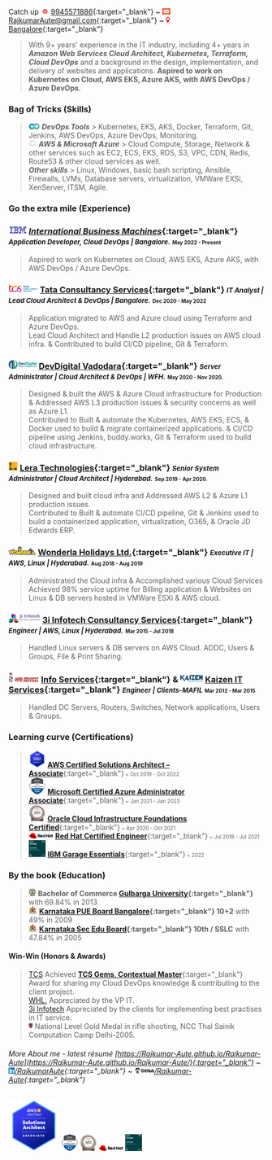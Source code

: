 <!--- <abbr title="click here for the most recent résumé. For more details on the specific area, click on the below hyperlinks.">[<font size="1">&uarr;&uarr; latest résumé | https://Rajkumar-Aute.github.io/Rajkumar-Aute </font>](https://Rajkumar-Aute.github.io/Rajkumar-Aute/){:target="_blank"}</abbr> <font size="0">(Looking for job in Hyderabad, on Cloud based Kubernetes, EKS)</font> --->
Catch up <img width="" height="12" src="./image/call.gif"> [9945571886](https://wa.me/+919945571886){:target="_blank"} ~
<img width="" height="12" src="./image/email.gif"> [RajkumarAute@gmail.com](mailto:RajkumarAute@gmail.com){:target="_blank"} ~
<img width="" height="12" src="./image/location.jpg"> [Bangalore](https://en.wikipedia.org/wiki/Bangalore){:target="_blank"}

> With 9+ years' experience in the IT industry, including 4+ years in ***Amazon Web Services Cloud Architect, Kubernetes, Terraform, Cloud DevOps*** and a background in the design, implementation, and delivery of websites and applications. **Aspired to work on Kubernetes on Cloud, AWS EKS, Azure AKS, with AWS DevOps / Azure DevOps.**

### Bag of Tricks (Skills)
> <img width="" height="12" src="./image/devops.png"> ___DevOps Tools___ > Kubernetes, EKS, AKS, Docker, Terraform, Git, Jenkins, AWS DevOps,  Azure DevOps, Monitoring.  
<img width="" height="12" src="./image/cloud.webp"> ___AWS  & Microsoft Azure___ > Cloud Compute, Storage, Network & other services such as EC2, ECS, EKS, RDS, S3, VPC, CDN, Redis, Route53 & other cloud services as well.  
___Other skills___ > Linux, Windows, basic bash scripting, Ansible, Firewalls, LVMs, Database servers, virtualization, VMWare EXSi, XenServer, ITSM, Agile.

### Go the extra mile (Experience)
### <img width="" height="18" src="./image/ibm.jpg"> [***International Business Machines***](https://www.ibm.com){:target="_blank"} _**<font size="2">Application Developer, Cloud DevOps | Bangalore.</font>**_ <font size="1">May 2022 - Present</font>
> Aspired to work on Kubernetes on Cloud, AWS EKS, Azure AKS, with AWS DevOps / Azure DevOps.

### <img width="" height="18" src="./image/tcs.png"> [Tata Consultancy Services](http://www.tcs.com){:target="_blank"} _**<font size="2">IT Analyst | Lead Cloud Architect & DevOps | Bangalore.</font>**_ <font size="1">Dec 2020 - May 2022</font>  
> Application migrated to AWS and Azure cloud using Terraform and Azure DevOps.  
Lead Cloud Architect and Handle L2 production issues on AWS cloud infra. & Contributed to build CI/CD pipeline, Git & Terraform. 

### <img width="" height="18" src="./image/devdigital.jpg"> [DevDigital Vadodara](http://www.devdigital.com){:target="_blank"} ***<font size="2"> Server Administrator | Cloud Architect & DevOps | WFH.</font>*** <font size="1">May 2020 - Nov 2020.</font>  
> Designed & built the AWS & Azure Cloud infrastructure for Production & Addressed AWS L3 production issues & security concerns as well as Azure L1.  
Contributed to Built & automate the Kubernetes, AWS EKS, ECS, & Docker used to build & migrate containerized applications. & CI/CD pipeline using  Jenkins, buddy.works, Git & Terraform used to build cloud infrastructure.

### <img width="" height="18" src="./image/lera.png"> [Lera Technologies](http://www.lera.us){:target="_blank"} _**<font size="2">Senior System Administrator | Cloud Architect | Hyderabad.</font>**_ <font size="1">Sep 2019 - Apr 2020.</font>  
> Designed and built cloud infra and Addressed AWS L2 & Azure L1 production issues.  
Contributed to Built & automate CI/CD pipeline, Git & Jenkins used to build a containerized application, virtualization, O365, & Oracle JD Edwards ERP.

### <img width="" height="18" src="./image/wla.png"> [Wonderla Holidays Ltd.](http://www.wonderla.com){:target="_blank"} ***<font size="2">Executive IT | AWS, Linux | Hyderabad.</font>*** <font size="1">Aug 2018 - Aug 2019</font>
> Administrated the Cloud infra & Accomplished various Cloud Services  
Achieved 98% service uptime for Billing application & Websites on Linux & DB servers hosted in VMWare ESXi & AWS cloud.

### <img width="" height="18" src="./image/3i.png"> [3i Infotech Consultancy Services](http://www.3i-infotech.com){:target="_blank"} ***<font size="2"> Engineer | AWS, Linux | Hyderabad.</font>*** <font size="1">Mar 2015 <!--- - Jul 2017 & Oct 2017 ---> - Jul 2018</font>
> Handled Linux servers & DB servers on AWS Cloud. ADDC, Users & Groups, File & Print Sharing. 

### <img width="" height="20" src="./image/infoservice.jpg"> [Info Services](http://ibmesp.com){:target="_blank"}<!---***<font size="2"> Support Engineer | Windows,Network | Clients-MAFIL</font>*** <font size="1">Aug 2014 - Mar 2015.</font> <font size="1"> </font>---> & <img width="" height="15" src="./image/kaizen.png"> [Kaizen IT Services](https://www.linkedin.com/company/kaizen-it-services-pvt.-ltd./){:target="_blank"} ***<font size="2"> Engineer | Clients-MAFIL</font>*** <font size="1">Mar 2012 - <!---July 2014--->Mar 2015</font> <font size="1"> </font>  
> Handled DC Servers, Routers, Switches, Network applications, Users & Groups. 

### Learning curve (Certifications)
> <img width="" height="33" src="./image/AWS_Architect_Associate.png"> [**AWS Certified Solutions Architect – Associate**](https://www.credly.com/badges/950ba75b-a8e7-4439-836f-d376c0427560?source=linked_in_profile){:target="_blank"}<font size="1"> ~ Oct 2019 - Oct 2022</font>  
<img width="" height="33" src="./image/azure-administrator-associate-600x600.png"> [**Microsoft Certified Azure Administrator Associate**](https://www.credly.com/badges/0ca6c8a7-e631-4a79-8270-bc94404d1705?source=linked_in_profile){:target="_blank"}<font size="1"> ~ Jan 2021 - Jan 2023</font>  
<img width="" height="33" src="./image/Oracle_Cloud_Infrastructure_Foundations_Associate.png"> [**Oracle Cloud Infrastructure Foundations Certified**](https://www.credly.com/badges/93d0e186-5352-44bb-9d57-8400d5dd14aa?source=linked_in_profile){:target="_blank"}<font size="1"> ~ Apr 2020 - Oct 2021</font>  
<img width="" height="12" src="./image/redhat.png"> [**Red Hat Certified Engineer**](https://rhtapps.redhat.com/verify?certId=180-084-022){:target="_blank"}<font size="1"> ~ Jul 2018 - Jul 2021</font>  
<img width="" height="33" src="./image/IBM_Garage_Essentials.png"> [**IBM Garage Essentials**](https://www.credly.com/badges/07bcd366-73cc-48a3-be98-d7be94a50c73/public_url){:target="_blank"}<font size="1"> ~ 2022</font>


### By the book (Education)
> <img width="" height="15" src="./image/gug.jpg"> **Bachelor of Commerce [Gulbarga University](https://www.gug.ac.in/){:target="_blank"}** with 69.84% in 2013  
<img width="" height="15" src="./image/kar.png"> **[Karnataka PUE Board Bangalore](http://pue.kar.nic.in/){:target="_blank"} 10+2** with 49% in 2009  
<img width="" height="15" src="./image/kar.png"> **[Karnataka Sec Edu Board](https://sslc.karnataka.gov.in/){:target="_blank"} 10th / SSLC** with 47.84% in 2005
<!-- <img width="" height="15" src="./image/gug.jpg"> **Post Graduation Diploma in Computer Application** _[Gulbarga University](https://www.gug.ac.in/){:target="_blank"}_ with 62.16% in 2016 -->

#### Win-Win (Honors & Awards)
> [TCS](http://www.tcs.com) Achieved [__TCS Gems, Contextual Master__](https://www.tcs.com/tcs-way/contextual-knowledge-mastery-tcs-client-growth){:target="_blank"} Award for sharing my Cloud DevOps knowledge & contributing to the client project.  
[WHL.](http://www.wonderla.com) Appreciated by the VP IT.  
[3i Infotech](http://www.3i-infotech.com) Appreciated by the clients for implementing best practises in IT service.  
<img width="" height="12" src="./image/ncc.png"> National Level Gold Medal in rifle shooting, NCC Thal Sainik Computation Camp Delhi-2005.

###### More About me - latest résumé [https://Rajkumar-Aute.github.io/Rajkumar-Aute](https://Rajkumar-Aute.github.io/Rajkumar-Aute/){:target="_blank"} ~ <img width="" height="12" src="./image/linkedin.png">[/RajkumarAute](https://www.linkedin.com/in/RajkumarAute/){:target="_blank"} ~ <img width="" height="12" src="./image/github.png">[/Rajkumar-Aute](https://github.com/Rajkumar-Aute){:target="_blank"}
<!--- ~ <img width="" height="12" src="./image/www.png"> [Rajkumar-Aute.tk](http://rajkumar-aute.tk){:target="_blank"} ~ <img width="" height="12" src="./image/blog.png">[/RajkumarAute](https://rajkumaraute.blogspot.com/){:target="_blank"}
-->
<img width="" height="100" src="./image/AWS_Architect_Associate.png">
<img width="" height="33" src="./image/azure-administrator-associate-600x600.png">
<img width="" height="33" src="./image/Oracle_Cloud_Infrastructure_Foundations_Associate.png">
<img width="" height="12" src="./image/redhat.png">
<img width="" height="33" src="./image/IBM_Garage_Essentials.png">